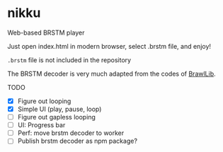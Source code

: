 # nikku

Web-based BRSTM player

Just open index.html in modern browser, select .brstm file, and enjoy!

`.brstm` file is not included in the repository

The BRSTM decoder is very much adapted from the codes of [BrawlLib](https://github.com/libertyernie/brawltools).

TODO

- [x] Figure out looping
- [x] Simple UI (play, pause, loop)
- [ ] Figure out gapless looping
- [ ] UI: Progress bar
- [ ] Perf: move brstm decoder to worker
- [ ] Publish brstm decoder as npm package?
